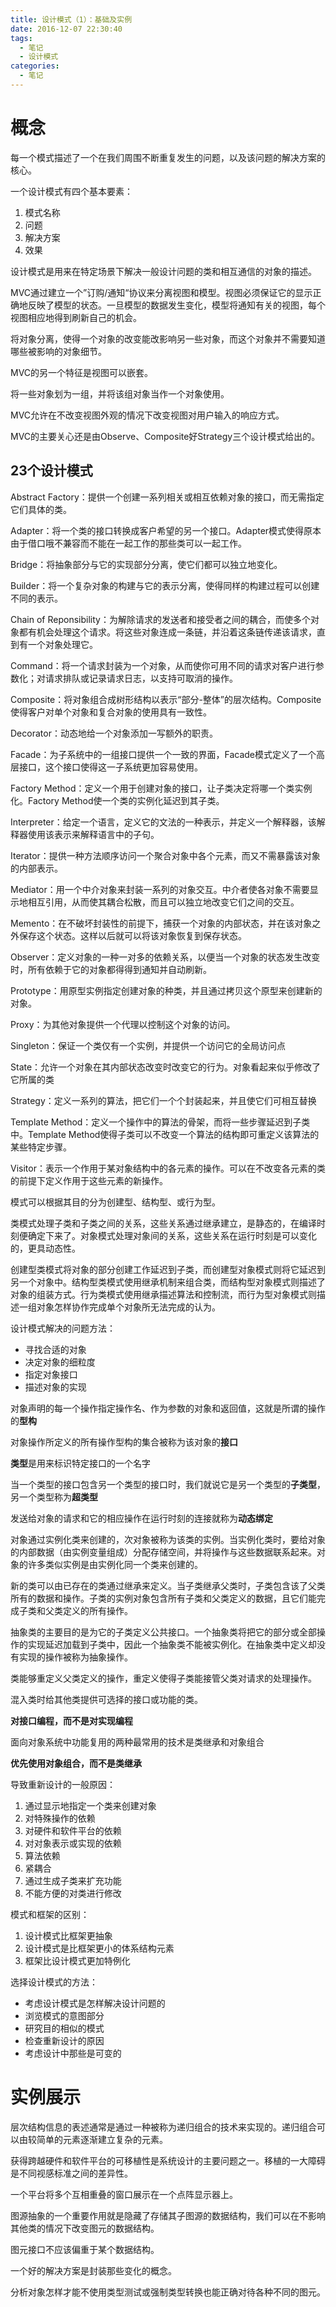 ```yaml
---
title: 设计模式（1）：基础及实例
date: 2016-12-07 22:30:40
tags:
  - 笔记
  - 设计模式
categories:
  - 笔记
---
```


# 概念

每一个模式描述了一个在我们周围不断重复发生的问题，以及该问题的解决方案的核心。

一个设计模式有四个基本要素：

1. 模式名称
2. 问题
3. 解决方案
4. 效果

设计模式是用来在特定场景下解决一般设计问题的类和相互通信的对象的描述。

MVC通过建立一个”订购/通知“协议来分离视图和模型。视图必须保证它的显示正确地反映了模型的状态。一旦模型的数据发生变化，模型将通知有关的视图，每个视图相应地得到刷新自己的机会。

将对象分离，使得一个对象的改变能改影响另一些对象，而这个对象并不需要知道哪些被影响的对象细节。

MVC的另一个特征是视图可以嵌套。

将一些对象划为一组，并将该组对象当作一个对象使用。

MVC允许在不改变视图外观的情况下改变视图对用户输入的响应方式。

MVC的主要关心还是由Observe、Composite好Strategy三个设计模式给出的。

## 23个设计模式

Abstract Factory：提供一个创建一系列相关或相互依赖对象的接口，而无需指定它们具体的类。

Adapter：将一个类的接口转换成客户希望的另一个接口。Adapter模式使得原本由于借口哦不兼容而不能在一起工作的那些类可以一起工作。

Bridge：将抽象部分与它的实现部分分离，使它们都可以独立地变化。

Builder：将一个复杂对象的构建与它的表示分离，使得同样的构建过程可以创建不同的表示。

Chain of Reponsibility：为解除请求的发送者和接受者之间的耦合，而使多个对象都有机会处理这个请求。将这些对象连成一条链，并沿着这条链传递该请求，直到有一个对象处理它。

Command：将一个请求封装为一个对象，从而使你可用不同的请求对客户进行参数化；对请求排队或记录请求日志，以支持可取消的操作。

Composite：将对象组合成树形结构以表示“部分-整体”的层次结构。Composite使得客户对单个对象和复合对象的使用具有一致性。

Decorator：动态地给一个对象添加一写额外的职责。

Facade：为子系统中的一组接口提供一个一致的界面，Facade模式定义了一个高层接口，这个接口使得这一子系统更加容易使用。

Factory Method：定义一个用于创建对象的接口，让子类决定将哪一个类实例化。Factory Method使一个类的实例化延迟到其子类。

Interpreter：给定一个语言，定义它的文法的一种表示，并定义一个解释器，该解释器使用该表示来解释语言中的子句。

Iterator：提供一种方法顺序访问一个聚合对象中各个元素，而又不需暴露该对象的内部表示。

Mediator：用一个中介对象来封装一系列的对象交互。中介者使各对象不需要显示地相互引用，从而使其耦合松散，而且可以独立地改变它们之间的交互。

Memento：在不破坏封装性的前提下，捕获一个对象的内部状态，并在该对象之外保存这个状态。这样以后就可以将该对象恢复到保存状态。

Observer：定义对象的一种一对多的依赖关系，以便当一个对象的状态发生改变时，所有依赖于它的对象都得得到通知并自动刷新。

Prototype：用原型实例指定创建对象的种类，并且通过拷贝这个原型来创建新的对象。

Proxy：为其他对象提供一个代理以控制这个对象的访问。

Singleton：保证一个类仅有一个实例，并提供一个访问它的全局访问点

State：允许一个对象在其内部状态改变时改变它的行为。对象看起来似乎修改了它所属的类

Strategy：定义一系列的算法，把它们一个个封装起来，并且使它们可相互替换

Template Method：定义一个操作中的算法的骨架，而将一些步骤延迟到子类中。Template Method使得子类可以不改变一个算法的结构即可重定义该算法的某些特定步骤。

Visitor：表示一个作用于某对象结构中的各元素的操作。可以在不改变各元素的类的前提下定义作用于这些元素的新操作。

模式可以根据其目的分为创建型、结构型、或行为型。

类模式处理子类和子类之间的关系，这些关系通过继承建立，是静态的，在编译时刻便确定下来了。对象模式处理对象间的关系，这些关系在运行时刻是可以变化的，更具动态性。

创建型类模式将对象的部分创建工作延迟到子类，而创建型对象模式则将它延迟到另一个对象中。结构型类模式使用继承机制来组合类，而结构型对象模式则描述了对象的组装方式。行为类模式使用继承描述算法和控制流，而行为型对象模式则描述一组对象怎样协作完成单个对象所无法完成的认为。

设计模式解决的问题方法：

* 寻找合适的对象
* 决定对象的细粒度
* 指定对象接口
* 描述对象的实现

对象声明的每一个操作指定操作名、作为参数的对象和返回值，这就是所谓的操作的**型构**

对象操作所定义的所有操作型构的集合被称为该对象的**接口**

**类型**是用来标识特定接口的一个名字

当一个类型的接口包含另一个类型的接口时，我们就说它是另一个类型的**子类型**，另一个类型称为**超类型**

发送给对象的请求和它的相应操作在运行时刻的连接就称为**动态绑定**

对象通过实例化类来创建的，次对象被称为该类的实例。当实例化类时，要给对象的内部数据（由实例变量组成）分配存储空间，并将操作与这些数据联系起来。对象的许多类似实例是由实例化同一个类来创建的。

新的类可以由已存在的类通过继承来定义。当子类继承父类时，子类包含该了父类所有的数据和操作。子类的实例对象包含所有子类和父类定义的数据，且它们能完成子类和父类定义的所有操作。

抽象类的主要目的是为它的子类定义公共接口。一个抽象类将把它的部分或全部操作的实现延迟加载到子类中，因此一个抽象类不能被实例化。在抽象类中定义却没有实现的操作被称为抽象操作。

类能够重定义父类定义的操作，重定义使得子类能接管父类对请求的处理操作。

混入类时给其他类提供可选择的接口或功能的类。

**对接口编程，而不是对实现编程**

面向对象系统中功能复用的两种最常用的技术是类继承和对象组合

**优先使用对象组合，而不是类继承**

导致重新设计的一般原因：

1. 通过显示地指定一个类来创建对象
2. 对特殊操作的依赖
3. 对硬件和软件平台的依赖
4. 对对象表示或实现的依赖
5. 算法依赖
6. 紧耦合
7. 通过生成子类来扩充功能
8. 不能方便的对类进行修改

模式和框架的区别：

1. 设计模式比框架更抽象
2. 设计模式是比框架更小的体系结构元素
3. 框架比设计模式更加特例化

选择设计模式的方法：

* 考虑设计模式是怎样解决设计问题的
* 浏览模式的意图部分
* 研究目的相似的模式
* 检查重新设计的原因
* 考虑设计中那些是可变的

# 实例展示

层次结构信息的表述通常是通过一种被称为递归组合的技术来实现的。递归组合可以由较简单的元素逐渐建立复杂的元素。

获得跨越硬件和软件平台的可移植性是系统设计的主要问题之一。移植的一大障碍是不同视感标准之间的差异性。

一个平台将多个互相重叠的窗口展示在一个点阵显示器上。

图源抽象的一个重要作用就是隐藏了存储其子图源的数据结构，我们可以在不影响其他类的情况下改变图元的数据结构。

图元接口不应该偏重于某个数据结构。

一个好的解决方案是封装那些变化的概念。

分析对象怎样才能不使用类型测试或强制类型转换也能正确对待各种不同的图元。